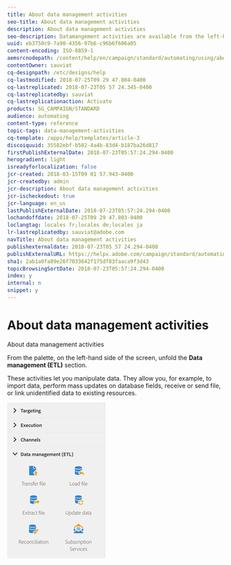 ```yaml
---
title: About data management activities
seo-title: About data management activities
description: About data management activities
seo-description: Datamangement activities are available from the left-hand side of the screen.
uuid: eb3750c9-7a90-4356-97b6-c96b6f606a05
content-encoding: ISO-8859-1
aemsrcnodepath: /content/help/en/campaign/standard/automating/using/about-data-management-activities
contentOwner: sauviat
cq-designpath: /etc/designs/help
cq-lastmodified: 2018-07-25T09 29 47.804-0400
cq-lastreplicated: 2018-07-23T05 57 24.345-0400
cq-lastreplicatedby: sauviat
cq-lastreplicationaction: Activate
products: SG_CAMPAIGN/STANDARD
audience: automating
content-type: reference
topic-tags: data-management-activities
cq-template: /apps/help/templates/article-3
discoiquuid: 35582ebf-b502-4a4b-83d4-b187ba26d817
firstPublishExternalDate: 2018-07-23T05:57:24.294-0400
herogradient: light
isreadyforlocalization: false
jcr-created: 2018-03-15T09 01 57.943-0400
jcr-createdby: admin
jcr-description: About data management activities
jcr-ischeckedout: true
jcr-language: en_us
lastPublishExternalDate: 2018-07-23T05:57:24.294-0400
lochandoffdate: 2018-07-25T09 29 47.803-0400
loclangtag: locales fr;locales de;locales ja
lr-lastreplicatedby: sauviat@adobe.com
navTitle: About data management activities
publishexternaldate: 2018-07-23T05 57 24.294-0400
publishExternalURL: https://helpx.adobe.com/campaign/standard/automating/using/about-data-management-activities.html
sha1: 2ab1a0fa89e26f7033642f175df83faaca9f3d43
topicBrowsingSortDate: 2018-07-23T05:57:24.294-0400
index: y
internal: n
snippet: y
---
```


# About data management activities

About data management activities

From the palette, on the left-hand side of the screen, unfold the **Data management (ETL)** section.

These activities let you manipulate data. They allow you, for example, to import data, perform mass updates on database fields, receive or send file, or link unidentified data to existing resources.

![](assets/wkf_etl_activities.png)

